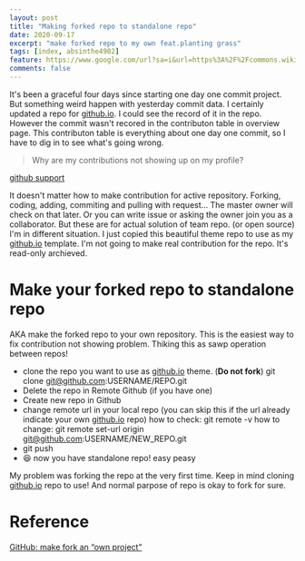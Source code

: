 ```yaml
---
layout: post 
title: "Making forked repo to standalone repo"
date: 2020-09-17
excerpt: "make forked repo to my own feat.planting grass"
tags: [index, absinthe4902]
feature: https://www.google.com/url?sa=i&url=https%3A%2F%2Fcommons.wikimedia.org%2Fwiki%2FFile%3AGit-logo.svg&psig=AOvVaw3byQEWfvG09a9l9D0tXjao&ust=1600521072443000&source=images&cd=vfe&ved=0CAIQjRxqFwoTCLD1geHj8usCFQAAAAAdAAAAABAD
comments: false
---
```


It's been a graceful four days since starting one day one commit project. But something weird happen with yesterday commit data. I certainly updated a repo for [github.io](http://github.io). I could see the record of it in the repo. However the commit wasn't recored in the contributon table in overview page. This contributon table is everything about one day one commit, so I have to dig in to see what's going wrong. 

> Why are my contributions not showing up on my profile?

[github support](https://docs.github.com/en/github/setting-up-and-managing-your-github-profile/why-are-my-contributions-not-showing-up-on-my-profile)

It doesn't matter how to make contribution for active repository. Forking, coding, adding, commiting and pulling with request... The master owner will check on that later. Or you can write issue or asking the owner join you as a collaborator. But these are for actual solution of team repo. (or open source) I'm in different situation. I just copied this beautiful theme repo to use as my [github.io](http://github.io) template. I'm not going to make real contribution for the repo. It's read-only archieved.

# Make your forked repo to standalone repo

AKA make the forked repo to your own repository. This is the easiest way to fix contribution not showing problem. Thiking this as sawp operation between repos! 

- clone the repo you want to use as [github.io](http://github.io) theme. (**Do not fork**)
git clone git@github.com:USERNAME/REPO.git
- Delete the repo in Remote Github (if you have one)
- Create new repo in Github
- change remote url in your local repo (you can skip this if the url already indicate your own [github.io](http://github.io) repo) 
how to check: git remote -v
how to change: git remote set-url origin git@github.com:USERNAME/NEW_REPO.git
- git push
- 😆 now you have standalone repo! easy peasy

My problem was forking the repo at the very first time. Keep in mind cloning [github.io](http://github.io) repo to use! And normal parpose of repo is okay to fork for sure. 

# Reference

[GitHub: make fork an “own project”](https://stackoverflow.com/questions/18390249/github-make-fork-an-own-project)
